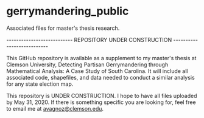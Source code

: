 # gerrymandering_public
Associated files for master's thesis research.

--------------------------- REPOSITORY UNDER CONSTRUCTION ---------------------------

This GitHub repository is available as a supplement to my master's thesis at Clemson University, Detecting Partisan Gerrymandering through Mathematical Analysis: A Case Study of South Carolina. It will include all associated code, shapefiles, and data needed to conduct a similar analysis for any state election map.

This repository is UNDER CONSTRUCTION. I hope to have all files uploaded by May 31, 2020. If there is something specific you are looking for, feel free to email me at avagnoz@clemson.edu.
